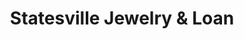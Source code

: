 ---
title: "Statesville Jewelry & Loan"
url: /statesville/statesville-jewelry-and-loan/
shop: jewelry
---